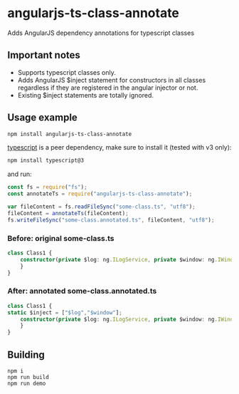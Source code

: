 # angularjs-ts-class-annotate
Adds AngularJS dependency annotations for typescript classes

## Important notes
* Supports typescript classes only.
* Adds AngularJS $inject statement for constructors in all classes regardless if they are registered in the angular injector or not.
* Existing $inject statements are totally ignored.

## Usage example
```sh
npm install angularjs-ts-class-annotate
```
[typescript](https://www.npmjs.com/package/typescript) is a peer dependency, make sure to install it (tested with v3 only):
```sh
npm install typescript@3
```

and run:
```js
const fs = require("fs");
const annotateTs = require("angularjs-ts-class-annotate");

var fileContent = fs.readFileSync("some-class.ts", "utf8");
fileContent = annotateTs(fileContent);
fs.writeFileSync("some-class.annotated.ts", fileContent, "utf8");
```

### Before: original some-class.ts
```typescript
class Class1 {
	constructor(private $log: ng.ILogService, private $window: ng.IWindowService) {
	}
}
```
### After: annotated some-class.annotated.ts
```typescript
class Class1 {
static $inject = ["$log","$window"];
	constructor(private $log: ng.ILogService, private $window: ng.IWindowService) {
	}
}
```

## Building
```
npm i
npm run build
npm run demo
```
